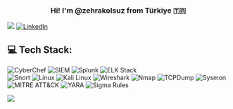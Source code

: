 <h3 align="center">Hi! I'm @zehrakolsuz from Türkiye 🇹🇷</h3>

![](https://komarev.com/ghpvc/?username=zehrakolsuz&color=blueviolet)
[![LinkedIn](https://img.shields.io/badge/LinkedIn-%230077B5.svg?logo=linkedin&logoColor=white)](https://linkedin.com/in/zehrakolsuz) 

## 💻 Tech Stack:
![CyberChef](https://img.shields.io/badge/CyberChef-1976D2?style=for-the-badge&logoColor=white)  ![SIEM](https://img.shields.io/badge/SIEM-0078D7?style=for-the-badge&logoColor=white)  ![Splunk](https://img.shields.io/badge/Splunk-%23000000.svg?style=for-the-badge&logo=splunk&logoColor=white)  ![ELK Stack](https://img.shields.io/badge/ELK_Stack-005571?style=for-the-badge&logo=elastic-stack&logoColor=white)  
![Snort](https://img.shields.io/badge/Snort-FF3366?style=for-the-badge&logo=snort&logoColor=white) ![Linux](https://img.shields.io/badge/Linux-FCC624?style=for-the-badge&logo=linux&logoColor=black) ![Kali Linux](https://img.shields.io/badge/Kali_Linux-557C94?style=for-the-badge&logo=kali-linux&logoColor=white) ![Wireshark](https://img.shields.io/badge/Wireshark-1679A7?style=for-the-badge&logo=wireshark&logoColor=white) ![Nmap](https://img.shields.io/badge/Nmap-00457C?style=for-the-badge&logo=nmap&logoColor=white) ![TCPDump](https://img.shields.io/badge/TCPDump-0088CC?style=for-the-badge&logoColor=white) ![Sysmon](https://img.shields.io/badge/Sysmon-FF5733?style=for-the-badge&logoColor=white) ![MITRE ATT&CK](https://img.shields.io/badge/MITRE_ATT&CK-DD0000?style=for-the-badge&logoColor=white) ![YARA](https://img.shields.io/badge/YARA-5A3E85?style=for-the-badge&logoColor=white) ![Sigma Rules](https://img.shields.io/badge/Sigma_Rules-00BFFF?style=for-the-badge&logoColor=white)  


![](https://github-readme-stats.vercel.app/api/top-langs/?username=zehrakolsuz&theme=dark&hide_border=false&include_all_commits=true&count_private=false&layout=compact)
